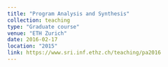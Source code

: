 ```yaml
---
title: "Program Analysis and Synthesis"
collection: teaching
type: "Graduate course"
venue: "ETH Zurich"
date: 2016-02-17
location: "2015"
link: https://www.sri.inf.ethz.ch/teaching/pa2016
---
```

